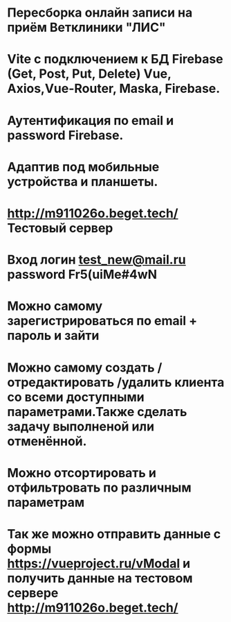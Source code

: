 # Пересборка онлайн записи на приём Ветклиники "ЛИС"
# Vite с подключением к БД Firebase (Get, Post, Put, Delete) Vue, Axios,Vue-Router, Maska, Firebase.
# Аутентификация  по email и password Firebase.
# Адаптив под мобильные устройства и планшеты.
# http://m911026o.beget.tech/  Тестовый  сервер
# Вход логин test_new@mail.ru password Fr5(uiMe#4wN 
# Можно самому зарегистрироваться по email + пароль и зайти
# Можно самому создать / отредактировать /удалить клиента со всеми доступными параметрами.Также  сделать задачу выполненой или отменённой.
# Можно отсортировать и отфильтровать по различным параметрам
# Так же можно отправить данные с формы https://vueproject.ru/vModal  и получить данные на тестовом сервере http://m911026o.beget.tech/


